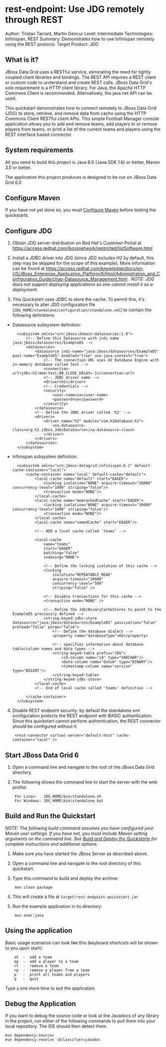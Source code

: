 rest-endpoint: Use JDG remotely through REST
============================================
Author: Tristan Tarrant, Martin Gencur
Level: Intermediate
Technologies: Infinispan, REST
Summary: Demonstrates how to use Infinispan remotely using the REST protocol.
Target Product: JDG

What is it?
-----------

JBoss Data Grid uses a RESTful service, eliminating the need for tightly coupled client libraries and bindings. The REST API requires a REST client or custom code to understand and create REST calls. JBoss Data Grid's sole requirement is a HTTP client library. For Java, the Apache HTTP Commons Client is recommended. Alternatively, the java.net API can be used.

This quickstart demonstrates how to connect remotely to JBoss Data Grid (JDG) to store, retrieve, and remove data from cache using the HTTP Commons Client RESTful client APIs. This simple Football Manager console application allows you to add and remove teams, add players to or remove players from teams, or print a list of the current teams and players using the REST interface based connector.


System requirements
-------------------

All you need to build this project is Java 6.0 (Java SDK 1.6) or better, Maven 3.0 or better.

The application this project produces is designed to be run on JBoss Data Grid 6.0 

 
Configure Maven
---------------

If you have not yet done so, you must [Configure Maven](../README.md#configure-maven-) before testing the quickstarts.


Configure JDG
-------------

1. Obtain JDG server distribution on Red Hat's Customer Portal at https://access.redhat.com/jbossnetwork/restricted/listSoftware.html

2. Install a JDBC driver into JDG (since JDG includes H2 by default, this step may be skipped for the scope of this example). More information can be found at https://access.redhat.com/knowledge/docs/en-US/JBoss_Enterprise_Application_Platform/6/html/Administration_and_Configuration_Guide/chap-Datasource_Management.html . _NOTE: JDG does not support deploying applications so one cannot install it as a deployment._

3. This Quickstart uses JDBC to store the cache. To permit this, it's necessary to alter JDG configuration file (`JDG_HOME/standalone/configuration/standalone.xml`) to contain the following definitions:
   
* Datasource subsystem definition:

    
        <subsystem xmlns="urn:jboss:domain:datasources:1.0">
            <!-- Define this Datasource with jndi name  java:jboss/datasources/ExampleDS -->
            <datasources>
                <datasource jndi-name="java:jboss/datasources/ExampleDS" pool-name="ExampleDS" enabled="true" use-java-context="true">
                    <!-- The connection URL uses H2 Database Engine with in-memory database called test -->
                    <connection-url>jdbc:h2:mem:test;DB_CLOSE_DELAY=-1</connection-url>
                    <!-- JDBC driver name -->
                    <driver>h2</driver>
                    <!-- Credentials -->
                    <security>
                        <user-name>sa</user-name>
                        <password>sa</password>
                    </security>
                </datasource>
                <!-- Define the JDBC driver called 'h2' -->
                <drivers>
                    <driver name="h2" module="com.h2database.h2">
                        <xa-datasource-class>org.h2.jdbcx.JdbcDataSource</xa-datasource-class>
                    </driver>
                </drivers>
            </datasources>
        </subsystem>

* Infinispan subsystem definition:

        <subsystem xmlns="urn:jboss:datagrid:infinispan:6.1" default-cache-container="local">
            <cache-container name="local" default-cache="default">
                <local-cache name="default" start="EAGER">
                    <locking isolation="NONE" acquire-timeout="30000" concurrency-level="1000" striping="false"/>
                    <transaction mode="NONE"/>
                </local-cache>
                <local-cache name="memcachedCache" start="EAGER">
                    <locking isolation="NONE" acquire-timeout="30000" concurrency-level="1000" striping="false"/>
                    <transaction mode="NONE"/>
                </local-cache>
                <local-cache name="namedCache" start="EAGER"/>
                
                <!-- ADD a local cache called 'teams' -->
               
                <local-cache 
                    name="teams"
                    start="EAGER"
                    batching="false"
                    indexing="NONE">
                    
                    <!-- Define the locking isolation of this cache -->
                    <locking
                        isolation="REPEATABLE_READ"
                        acquire-timeout="20000"
                        concurrency-level="500"
                        striping="false" />
                        
                    <!-- Disable transactions for this cache -->
                    <transaction mode="NONE" />
                    
                    <!-- Define the JdbcBinaryCacheStores to point to the ExampleDS previously defined -->
                    <string-keyed-jdbc-store datasource="java:jboss/datasources/ExampleDS" passivation="false" preload="false" purge="false">
                        <!-- Define the database dialect -->
                        <property name="databaseType">H2</property>
                        
                        <!-- specifies information about database table/column names and data types -->
                        <string-keyed-table prefix="JDG">
                            <id-column name="id" type="VARCHAR"/>
                            <data-column name="datum" type="BINARY"/>
                            <timestamp-column name="version" type="BIGINT"/>
                        </string-keyed-table>
                    </string-keyed-jdbc-store>
                </local-cache>
                <!-- End of local cache called 'teams' definition -->

            </cache-container>
        </subsystem>

4. Disable REST endpoint security: by default the standalone.xml configuration protects the REST endpoint with BASIC authentication. Since this quickstart cannot perform authentication, the REST connector should be configured without it:

        <rest-connector virtual-server="default-host" cache-container="local" />

Start JBoss Data Grid 6
-----------------------

1. Open a command line and navigate to the root of the JBoss Data Grid directory.
2. The following shows the command line to start the server with the web profile:

        For Linux:   JDG_HOME/bin/standalone.sh
        For Windows: JDG_HOME\bin\standalone.bat


Build and Run the Quickstart
-------------------------

_NOTE: The following build command assumes you have configured your Maven user settings. If you have not, you must include Maven setting arguments on the command line. See [Build and Deploy the Quickstarts](../README.md#buildanddeploy) for complete instructions and additional options._

1. Make sure you have started the JBoss Server as described above.
2. Open a command line and navigate to the root directory of this quickstart.
3. Type this command to build and deploy the archive:

        mvn clean package 
                
4. This will create a file at `target/rest-endpoint-quickstart.jar` 

5. Run the example application in its directory:

        mvn exec:java
 

Using the application
---------------------
Basic usage scenarios can look like this (keyboard shortcuts will be shown to you upon start):

        at  -  add a team
        ap  -  add a player to a team
        rt  -  remove a team
        rp  -  remove a player from a team
        p   -  print all teams and players
        q   -  quit
        
Type `q` one more time to exit the application.    


Debug the Application
------------------------------------

If you want to debug the source code or look at the Javadocs of any library in the project, run either of the following commands to pull them into your local repository. The IDE should then detect them.

    mvn dependency:sources
    mvn dependency:resolve -Dclassifier=javadoc





